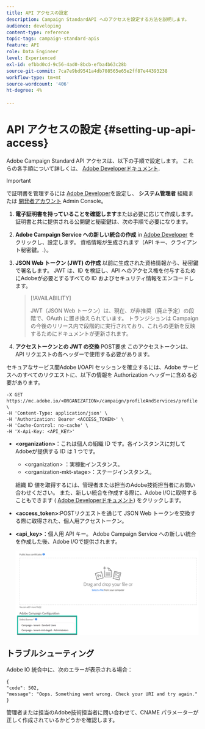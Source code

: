 ```yaml
---
title: API アクセスの設定
description: Campaign StandardAPI へのアクセスを設定する方法を説明します。
audience: developing
content-type: reference
topic-tags: campaign-standard-apis
feature: API
role: Data Engineer
level: Experienced
exl-id: efbbd0cd-9c56-4ad0-8bcb-efba4b63c28b
source-git-commit: 7ca7e9bd9541a4db708565e65e2ff87e44393238
workflow-type: tm+mt
source-wordcount: '406'
ht-degree: 4%

---
```


# API アクセスの設定 {#setting-up-api-access}

Adobe Campaign Standard API アクセスは、以下の手順で設定します。 これらの各手順について詳しくは、 [Adobe Developerドキュメント](https://developer.adobe.com/developer-console/docs/guides/#!AdobeDocs/adobeio-auth/master/AuthenticationOverview/ServiceAccountIntegration.md).

>[!IMPORTANT]
>
>で証明書を管理するには [Adobe Developer](https://developer.adobe.com/)を設定し、 **システム管理者** 組織または [開発者アカウント](https://helpx.adobe.com/jp/enterprise/using/manage-developers.html) Admin Console。

1. **電子証明書を持っていることを確認します**&#x200B;または必要に応じて作成します。 証明書と共に提供される公開鍵と秘密鍵は、次の手順で必要になります。
1. **Adobe Campaign Service への新しい統合の作成** in [Adobe Developer](https://developer.adobe.com/) をクリックし、設定します。 資格情報が生成されます（API キー、クライアント秘密鍵。.）。
1. **JSON Web トークン (JWT) の作成** 以前に生成された資格情報から、秘密鍵で署名します。 JWT は、ID を検証し、API へのアクセス権を付与するためにAdobeが必要とするすべての ID およびセキュリティ情報をエンコードします。

   >[!AVAILABILITY]
   >
   >JWT（JSON Web トークン）は、現在、が非推奨（廃止予定）の段階で、OAuth に置き換えられています。 トランジションは Campaign の今後のリリース内で段階的に実行されており、これらの更新を反映するためにドキュメントが更新されます。

1. **アクセストークンとの JWT の交換** POST要求 このアクセストークンは、API リクエストの各ヘッダーで使用する必要があります。

セキュアなサービス間Adobe I/OAPI セッションを確立するには、Adobe サービスへのすべてのリクエストに、以下の情報を Authorization ヘッダーに含める必要があります。

```
-X GET https://mc.adobe.io/<ORGANIZATION>/campaign/profileAndServices/profile \
-H 'Content-Type: application/json' \
-H 'Authorization: Bearer <ACCESS_TOKEN>' \
-H 'Cache-Control: no-cache' \
-H 'X-Api-Key: <API_KEY>'
```

* **&lt;organization>**：これは個人の組織 ID です。各インスタンスに対してAdobeが提供する ID は 1 つです。

   * &lt;organization> ：実稼動インスタンス。
   * &lt;organization-mkt-stage>：ステージインスタンス。

  組織 ID 値を取得するには、管理者または担当のAdobe技術担当者にお問い合わせください。 また、新しい統合を作成する際に、Adobe I/Oに取得することもできます ( <a href="https://developer.adobe.com/developer-console/docs/guides/authentication/">Adobe Developerドキュメント</a>) をクリックします。

* **&lt;access_token>**:POSTリクエストを通じて JSON Web トークンを交換する際に取得された、個人用アクセストークン。

* **&lt;api_key>**：個人用 API キー。 Adobe Campaign Service への新しい統合を作成した後、Adobe I/Oで提供されます。

  ![代替テキスト](assets/tenant.png)

## トラブルシューティング

Adobe IO 統合中に、次のエラーが表示される場合：

```
{ 
"code": 502, 
"message": "Oops. Something went wrong. Check your URI and try again." 
}
```


管理者または担当のAdobe技術担当者に問い合わせて、CNAME パラメーターが正しく作成されているかどうかを確認します。
